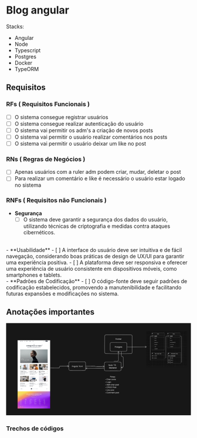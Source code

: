 # Blog angular

Stacks:

- Angular
- Node
- Typescript
- Postgres
- Docker
- TypeORM


## Requisitos

### RFs ( Requisitos Funcionais )
- [ ] O sistema consegue registrar usuários
- [ ] O sistema consegue realizar autenticação do usuário
- [ ] O sistema vai permitir os adm's a criação de novos posts
- [ ] O sistema vai permitir o usuário realizar comentários nos posts
- [ ] O sistema vai permitir o usuário deixar um like no post

### RNs ( Regras de Negócios )
- [ ] Apenas usuários com a ruler adm podem criar, mudar, deletar o post
- [ ] Para realizar um comentário e like é necessário o usuário estar logado no sistema

### RNFs ( Requisitos não Funcionais )
- **Segurança**
  - [ ] O sistema deve garantir a segurança dos dados do usuário, utilizando técnicas de criptografia e medidas contra ataques cibernéticos.
<br>
- **Usabilidade**
  - [ ] A interface do usuário deve ser intuitiva e de fácil navegação, considerando boas práticas de design de UX/UI para garantir uma experiência positiva.
  - [ ] A plataforma deve ser responsiva e oferecer uma experiência de usuário consistente em dispositivos móveis, como smartphones e tablets.
<br>
- **Padrões de Codificação**
  - [ ] O código-fonte deve seguir padrões de codificação estabelecidos, promovendo a manutenibilidade e facilitando futuras expansões e modificações no sistema.



## Anotações importantes
<img src="./assets/Screenshot from 2024-01-30 12-46-19.png">
<br>

### Trechos de códigos

